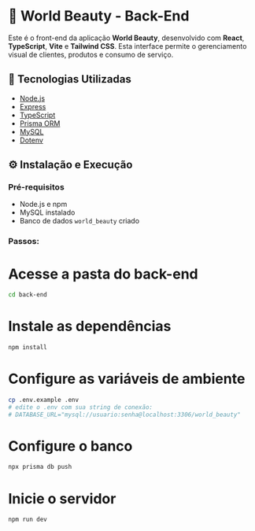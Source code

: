 # 💅 World Beauty - Back-End

Este é o front-end da aplicação **World Beauty**, desenvolvido com **React**, **TypeScript**, **Vite** e **Tailwind CSS**. Esta interface permite o gerenciamento visual de clientes, produtos e consumo de serviço.

## 🚀 Tecnologias Utilizadas

- [Node.js](https://nodejs.org/)
- [Express](https://expressjs.com/)
- [TypeScript](https://www.typescriptlang.org/)
- [Prisma ORM](https://www.prisma.io/)
- [MySQL](https://www.mysql.com/)
- [Dotenv](https://www.npmjs.com/package/dotenv)

## ⚙️ Instalação e Execução

### Pré-requisitos

- Node.js e npm
- MySQL instalado
- Banco de dados `world_beauty` criado

### Passos:

# Acesse a pasta do back-end
```bash
cd back-end
```

# Instale as dependências
```bash
npm install
```

# Configure as variáveis de ambiente
```bash
cp .env.example .env
# edite o .env com sua string de conexão:
# DATABASE_URL="mysql://usuario:senha@localhost:3306/world_beauty"
```

# Configure o banco
```bash
npx prisma db push
```

# Inicie o servidor
```bash
npm run dev
```
